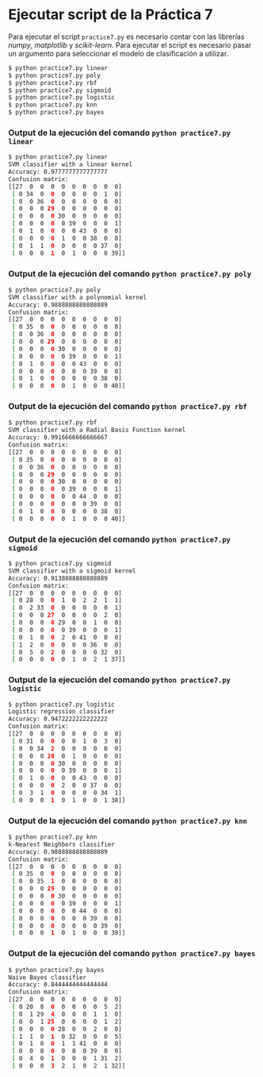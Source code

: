 # Ejecutar script de la Práctica 7

Para ejecutar el script `practice7.py` es necesario contar con las librerías _numpy_, _matplotlib_ y _scikit-learn_. Para ejecutar el script es necesario pasar un argumento para seleccionar el modelo de clasificación a utilizar.

```sh
$ python practice7.py linear
$ python practice7.py poly
$ python practice7.py rbf
$ python practice7.py sigmoid
$ python practice7.py logistic
$ python practice7.py knn
$ python practice7.py bayes
```

### Output de la ejecución del comando `python practice7.py linear`

```sh
$ python practice7.py linear
SVM classifier with a linear kernel
Accuracy: 0.9777777777777777
Confusion matrix:
[[27  0  0  0  0  0  0  0  0  0]
 [ 0 34  0  0  0  0  0  0  1  0]
 [ 0  0 36  0  0  0  0  0  0  0]
 [ 0  0  0 29  0  0  0  0  0  0]
 [ 0  0  0  0 30  0  0  0  0  0]
 [ 0  0  0  0  0 39  0  0  0  1]
 [ 0  1  0  0  0  0 43  0  0  0]
 [ 0  0  0  0  1  0  0 38  0  0]
 [ 0  1  1  0  0  0  0  0 37  0]
 [ 0  0  0  1  0  1  0  0  0 39]]
```

### Output de la ejecución del comando `python practice7.py poly`

```sh
$ python practice7.py poly
SVM classifier with a polynomial kernel
Accuracy: 0.9888888888888889
Confusion matrix:
[[27  0  0  0  0  0  0  0  0  0]
 [ 0 35  0  0  0  0  0  0  0  0]
 [ 0  0 36  0  0  0  0  0  0  0]
 [ 0  0  0 29  0  0  0  0  0  0]
 [ 0  0  0  0 30  0  0  0  0  0]
 [ 0  0  0  0  0 39  0  0  0  1]
 [ 0  1  0  0  0  0 43  0  0  0]
 [ 0  0  0  0  0  0  0 39  0  0]
 [ 0  1  0  0  0  0  0  0 38  0]
 [ 0  0  0  0  0  1  0  0  0 40]]
```

### Output de la ejecución del comando `python practice7.py rbf`

```sh
$ python practice7.py rbf
SVM classifier with a Radial Basis Function kernel
Accuracy: 0.9916666666666667
Confusion matrix:
[[27  0  0  0  0  0  0  0  0  0]
 [ 0 35  0  0  0  0  0  0  0  0]
 [ 0  0 36  0  0  0  0  0  0  0]
 [ 0  0  0 29  0  0  0  0  0  0]
 [ 0  0  0  0 30  0  0  0  0  0]
 [ 0  0  0  0  0 39  0  0  0  1]
 [ 0  0  0  0  0  0 44  0  0  0]
 [ 0  0  0  0  0  0  0 39  0  0]
 [ 0  1  0  0  0  0  0  0 38  0]
 [ 0  0  0  0  0  1  0  0  0 40]]
```

### Output de la ejecución del comando `python practice7.py sigmoid`

```sh
$ python practice7.py sigmoid
SVM classifier with a sigmoid kernel
Accuracy: 0.9138888888888889
Confusion matrix:
[[27  0  0  0  0  0  0  0  0  0]
 [ 0 28  0  0  1  0  2  2  1  1]
 [ 0  2 33  0  0  0  0  0  0  1]
 [ 0  0  0 27  0  0  0  0  2  0]
 [ 0  0  0  0 29  0  0  1  0  0]
 [ 0  0  0  0  0 39  0  0  0  1]
 [ 0  1  0  0  2  0 41  0  0  0]
 [ 1  2  0  0  0  0  0 36  0  0]
 [ 0  5  0  2  0  0  0  0 32  0]
 [ 0  0  0  0  0  1  0  2  1 37]]
```

### Output de la ejecución del comando `python practice7.py logistic`

```sh
$ python practice7.py logistic
Logistic regression classifier
Accuracy: 0.9472222222222222
Confusion matrix:
[[27  0  0  0  0  0  0  0  0  0]
 [ 0 31  0  0  0  0  1  0  3  0]
 [ 0  0 34  2  0  0  0  0  0  0]
 [ 0  0  0 28  0  1  0  0  0  0]
 [ 0  0  0  0 30  0  0  0  0  0]
 [ 0  0  0  0  0 39  0  0  0  1]
 [ 0  1  0  0  0  0 43  0  0  0]
 [ 0  0  0  0  2  0  0 37  0  0]
 [ 0  3  1  0  0  0  0  0 34  1]
 [ 0  0  0  1  0  1  0  0  1 38]]
```

### Output de la ejecución del comando `python practice7.py knn`

```sh
$ python practice7.py knn
k-Nearest Neighbors classifier
Accuracy: 0.9888888888888889
Confusion matrix:
[[27  0  0  0  0  0  0  0  0  0]
 [ 0 35  0  0  0  0  0  0  0  0]
 [ 0  0 35  1  0  0  0  0  0  0]
 [ 0  0  0 29  0  0  0  0  0  0]
 [ 0  0  0  0 30  0  0  0  0  0]
 [ 0  0  0  0  0 39  0  0  0  1]
 [ 0  0  0  0  0  0 44  0  0  0]
 [ 0  0  0  0  0  0  0 39  0  0]
 [ 0  0  0  0  0  0  0  0 39  0]
 [ 0  0  0  1  0  1  0  0  0 39]]
```

### Output de la ejecución del comando `python practice7.py bayes`

```sh
$ python practice7.py bayes
Naive Bayes classifier
Accuracy: 0.8444444444444444
Confusion matrix:
[[27  0  0  0  0  0  0  0  0  0]
 [ 0 20  8  0  0  0  0  0  5  2]
 [ 0  1 29  4  0  0  0  1  1  0]
 [ 0  0  1 25  0  0  0  0  1  2]
 [ 0  0  0  0 28  0  0  2  0  0]
 [ 1  1  0  1  0 32  0  0  0  5]
 [ 0  1  0  0  1  1 41  0  0  0]
 [ 0  0  0  0  0  0  0 39  0  0]
 [ 0  4  0  1  0  0  0  1 31  2]
 [ 0  0  0  3  2  1  0  2  1 32]]
```
